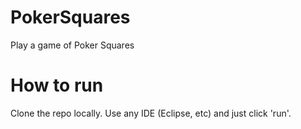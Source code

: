 # PokerSquares
Play a game of Poker Squares
# How to run
Clone the repo locally. Use any IDE (Eclipse, etc) and just click 'run'.
